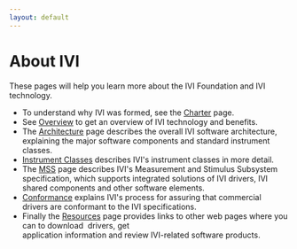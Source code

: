 ```yaml
---
layout: default
---
```


# About IVI

These pages will help you learn more about the IVI Foundation and IVI
technology.

  - To understand why IVI was formed, see the [Charter](Charter.md)
    page. 
  - See [Overview](Overview.md) to get an overview of IVI technology
    and benefits.
  - The [Architecture](Architecture.md) page describes the overall IVI
    software architecture, explaining the major software components and
    standard instrument classes.
  - [Instrument Classes](Instrument_classes.md) describes IVI's
    instrument classes in more detail.
  - The [MSS](MSS.md) page describes IVI's Measurement and Stimulus
    Subsystem specification, which supports integrated solutions of IVI
    drivers, IVI shared components and other software elements.
  - [Conformance](Conformance.md) explains IVI's process for assuring
    that commercial drivers are conformant to the IVI specifications.
  - Finally the [Resources](Resources.md) page provides links to other
    web pages where you can to download  drivers, get  
    application information and review IVI-related software products.
